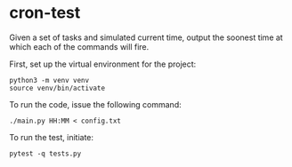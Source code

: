 # cron-test
Given a set of tasks and simulated current time, output the soonest time at which each of the commands will fire.

First, set up the virtual environment for the project:
```
python3 -m venv venv
source venv/bin/activate
```

To run the code, issue the following command:
```
./main.py HH:MM < config.txt
```

To run the test, initiate:
```
pytest -q tests.py
```
